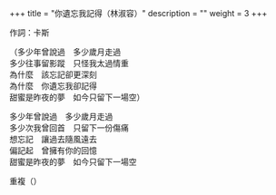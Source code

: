+++
title = "你遺忘我記得（林淑容）"
description = ""
weight = 3
+++

作詞：卡斯

（多少年曾說過　多少歲月走過  
多少往事留影蹤　只怪我太過情重  
為什麼　該忘記卻更深刻  
為什麼　你遺忘我卻記得  
甜蜜是昨夜的夢　如今只留下一場空）  

多少年曾說過　多少歲月走過  
多少次我曾回首　只留下一份傷痛  
想忘記　讓過去隨風遠去  
偏記起　曾擁有你的回憶  
甜蜜是昨夜的夢　如今只留下一場空  

重複（）